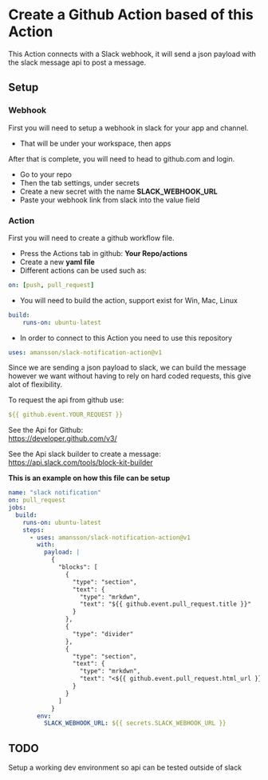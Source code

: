 # Create a Github Action based of this Action

This Action connects with a Slack webhook, it will send a json payload with the slack message api to post a message.

## Setup

### Webhook
First you will need to setup a webhook in slack for your app and channel.
-  That will be under your workspace, then apps

After that is complete, you will need to head to github.com and login.
- Go to your repo
- Then the tab settings, under secrets
- Create a new secret with the name **SLACK_WEBHOOK_URL**
- Paste your webhook link from slack into the value field

### Action
First you will need to create a github workflow file.

- Press the Actions tab in github: **Your Repo/actions**
- Create a new **yaml file**
- Different actions can be used such as:
```yaml
on: [push, pull_request]
```
- You will need to build the action, support exist for Win, Mac, Linux
```yaml
build:
    runs-on: ubuntu-latest
```
- In order to connect to this Action you need to use this repository
```yaml
uses: amansson/slack-notification-action@v1
```

Since we are sending a json payload to slack, we can build the message however we want without having to rely on hard coded requests, this give alot of flexibility.

To request the api from github use:
```yaml
${{ github.event.YOUR_REQUEST }}
```

See the Api for Github:\
https://developer.github.com/v3/

See the Api slack builder to create a message:\
https://api.slack.com/tools/block-kit-builder


**This is an example on how this file can be setup**

```yaml
name: "slack notification"
on: pull_request
jobs:
  build:
    runs-on: ubuntu-latest
    steps:
      - uses: amansson/slack-notification-action@v1
        with:
          payload: |
            {
              "blocks": [
                {
                  "type": "section",
                  "text": {
                    "type": "mrkdwn",
                    "text": "${{ github.event.pull_request.title }}"
                  }
                },
                {
                  "type": "divider"
                },
                {
                  "type": "section",
                  "text": {
                    "type": "mrkdwn",
                    "text": "<${{ github.event.pull_request.html_url }}|Link to pull request>"
                  }
                }
              ]
            }
        env:
          SLACK_WEBHOOK_URL: ${{ secrets.SLACK_WEBHOOK_URL }}
```


## TODO
Setup a working dev environment so api can be tested outside of slack
